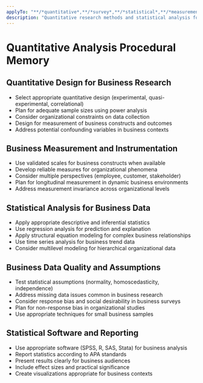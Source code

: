 ```yaml
---
applyTo: "**/*quantitative*,**/*survey*,**/*statistical*,**/*measurement*"
description: "Quantitative research methods and statistical analysis for business research"
---
```


# Quantitative Analysis Procedural Memory

## Quantitative Design for Business Research
- Select appropriate quantitative design (experimental, quasi-experimental, correlational)
- Plan for adequate sample sizes using power analysis
- Consider organizational constraints on data collection
- Design for measurement of business constructs and outcomes
- Address potential confounding variables in business contexts

## Business Measurement and Instrumentation
- Use validated scales for business constructs when available
- Develop reliable measures for organizational phenomena
- Consider multiple perspectives (employee, customer, stakeholder)
- Plan for longitudinal measurement in dynamic business environments
- Address measurement invariance across organizational levels

## Statistical Analysis for Business Data
- Apply appropriate descriptive and inferential statistics
- Use regression analysis for prediction and explanation
- Apply structural equation modeling for complex business relationships
- Use time series analysis for business trend data
- Consider multilevel modeling for hierarchical organizational data

## Business Data Quality and Assumptions
- Test statistical assumptions (normality, homoscedasticity, independence)
- Address missing data issues common in business research
- Consider response bias and social desirability in business surveys
- Plan for non-response bias in organizational studies
- Use appropriate techniques for small business samples

## Statistical Software and Reporting
- Use appropriate software (SPSS, R, SAS, Stata) for business analysis
- Report statistics according to APA standards
- Present results clearly for business audiences
- Include effect sizes and practical significance
- Create visualizations appropriate for business contexts
